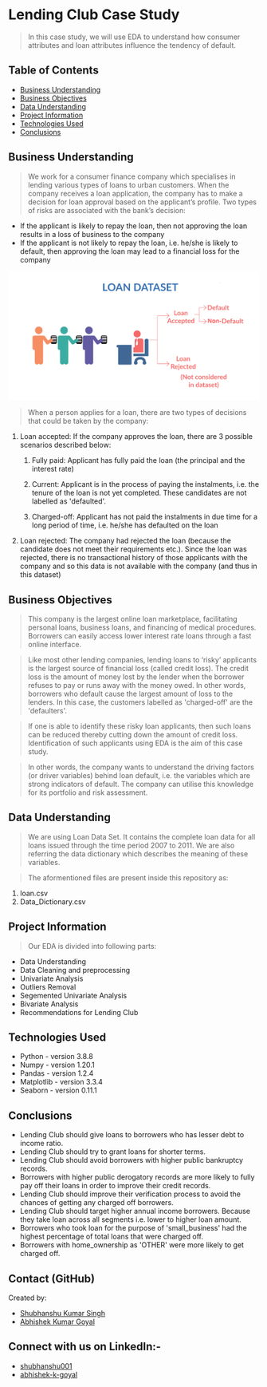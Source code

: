 # Lending Club Case Study
> In this case study, we will use EDA to understand how consumer attributes and loan attributes influence the tendency of default.

## Table of Contents
* [Business Understanding](#business-understanding)
* [Business Objectives](#business-objectives)
* [Data Understanding](#data-understanding)
* [Project Information](#project-information)
* [Technologies Used](#technologies-used)
* [Conclusions](#conclusions)

## Business Understanding
> We work for a consumer finance company which specialises in lending various types of loans to urban customers. When the company receives a loan application, the company has to make a decision for loan approval based on the applicant’s profile. Two types of risks are associated with the bank’s decision:

 - If the applicant is likely to repay the loan, then not approving the loan results in a loss of business to the company
 - If the applicant is not likely to repay the loan, i.e. he/she is likely to default, then approving the loan may lead to a financial loss for the company


![Loan_image](./images/Loan_image.png)

> When a person applies for a loan, there are two types of decisions that could be taken by the company:

1. Loan accepted: If the company approves the loan, there are 3 possible scenarios described below:

    1. Fully paid: Applicant has fully paid the loan (the principal and the interest rate)

    2. Current: Applicant is in the process of paying the instalments, i.e. the tenure of the loan is not yet completed. These candidates are not labelled as 'defaulted'.

    3. Charged-off: Applicant has not paid the instalments in due time for a long period of time, i.e. he/she has defaulted on the loan 

2. Loan rejected: The company had rejected the loan (because the candidate does not meet their requirements etc.). Since the loan was rejected, there is no transactional history of those applicants with the company and so this data is not available with the company (and thus in this dataset)

## Business Objectives
> This company is the largest online loan marketplace, facilitating personal loans, business loans, and financing of medical procedures. Borrowers can easily access lower interest rate loans through a fast online interface. 

> Like most other lending companies, lending loans to ‘risky’ applicants is the largest source of financial loss (called credit loss). The credit loss is the amount of money lost by the lender when the borrower refuses to pay or runs away with the money owed. In other words, borrowers who default cause the largest amount of loss to the lenders. In this case, the customers labelled as 'charged-off' are the 'defaulters'. 

>If one is able to identify these risky loan applicants, then such loans can be reduced thereby cutting down the amount of credit loss. Identification of such applicants using EDA is the aim of this case study.

> In other words, the company wants to understand the driving factors (or driver variables) behind loan default, i.e. the variables which are strong indicators of default.  The company can utilise this knowledge for its portfolio and risk assessment. 

## Data Understanding
> We are using Loan Data Set. It contains the complete loan data for all loans issued through the time period 2007 to 2011.
> We are also referring the data dictionary which describes the meaning of these variables.

> The aformentioned files are present inside this repository as:
1. loan.csv
2. Data_Dictionary.csv

## Project Information
> Our EDA is divided into following parts:
- Data Understanding
- Data Cleaning and preprocessing
- Univariate Analysis
- Outliers Removal
- Segemented Univariate Analysis
- Bivariate Analysis
- Recommendations for Lending Club

## Technologies Used
- Python - version 3.8.8
- Numpy - version 1.20.1
- Pandas - version 1.2.4
- Matplotlib - version 3.3.4
- Seaborn - version 0.11.1


## Conclusions
- Lending Club should give loans to borrowers who has lesser debt to income ratio.
- Lending Club should try to grant loans for shorter terms.
- Lending Club should avoid borrowers with higher public bankruptcy records.
- Borrowers with higher public derogatory records are more likely to fully pay off their loans in order to improve their credit records.
- Lending Club should improve their verification process to avoid the chances of getting any charged off borrowers.
- Lending Club should target higher annual income borrowers. Because they take loan across all segments i.e. lower to higher loan amount.
- Borrowers who took loan for the purpose of 'small_business' had the highest percentage of total loans that were charged off.
- Borrowers with home_ownership as 'OTHER' were more likely to get charged off.

## Contact (GitHub)
Created by: 
- [Shubhanshu Kumar Singh](https://github.com/shubhanshu1995) 
- [Abhishek Kumar Goyal](https://github.com/akkgoyal)

## Connect with us on LinkedIn:-
- [shubhanshu001](https://www.linkedin.com/in/shubhanshu001/)
- [abhishek-k-goyal](https://www.linkedin.com/in/abhishek-k-goyal/)
